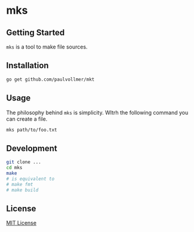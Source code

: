 # mks

## Getting Started
`mks` is a tool to make file sources.

## Installation

```sh
go get github.com/paulvollmer/mkt
```

## Usage
The philosophy behind `mks` is simplicity. WItrh the following command you can create a file.

```sh
mks path/to/foo.txt
```

## Development

```sh
git clone ...
cd mks
make
# is equivalent to
# make fmt
# make build
```

## License
[MIT License](LICENSE)
